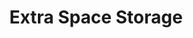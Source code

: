---
title: "Extra Space Storage"
url: /aurora/extra-space-storage-east-40th-avenue-7/
shop: Mieten
---